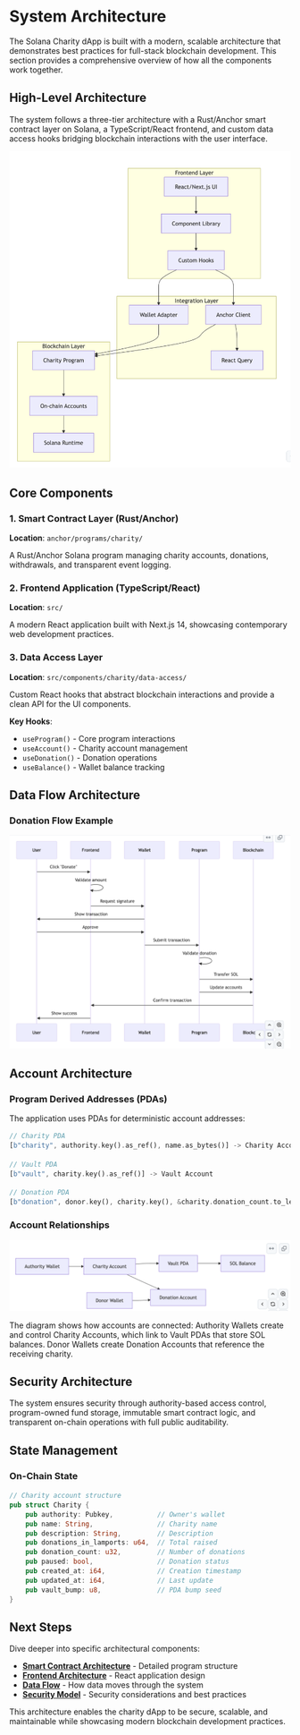# System Architecture

The Solana Charity dApp is built with a modern, scalable architecture that demonstrates best practices for full-stack blockchain development. This section provides a comprehensive overview of how all the components work together.

## High-Level Architecture

The system follows a three-tier architecture with a Rust/Anchor smart contract layer on Solana, a TypeScript/React frontend, and custom data access hooks bridging blockchain interactions with the user interface.

![High-Level Architecture](../assets/high-level-architecture.png)

## Core Components

### 1. Smart Contract Layer (Rust/Anchor)

**Location**: `anchor/programs/charity/`

A Rust/Anchor Solana program managing charity accounts, donations, withdrawals, and transparent event logging.

### 2. Frontend Application (TypeScript/React)

**Location**: `src/`

A modern React application built with Next.js 14, showcasing contemporary web development practices.

### 3. Data Access Layer

**Location**: `src/components/charity/data-access/`

Custom React hooks that abstract blockchain interactions and provide a clean API for the UI components.

**Key Hooks**:
- `useProgram()` - Core program interactions
- `useAccount()` - Charity account management
- `useDonation()` - Donation operations
- `useBalance()` - Wallet balance tracking

## Data Flow Architecture

### Donation Flow Example

![Donation Flow](../assets/donation-flow.png)

## Account Architecture

### Program Derived Addresses (PDAs)

The application uses PDAs for deterministic account addresses:

```rust
// Charity PDA
[b"charity", authority.key().as_ref(), name.as_bytes()] -> Charity Account

// Vault PDA
[b"vault", charity.key().as_ref()] -> Vault Account

// Donation PDA
[b"donation", donor.key(), charity.key(), &charity.donation_count.to_le_bytes()] -> Donation Record
```

### Account Relationships

![Account Relationships Diagram](../assets/account-relationships.png)

The diagram shows how accounts are connected: Authority Wallets create and control Charity Accounts, which link to Vault PDAs that store SOL balances. Donor Wallets create Donation Accounts that reference the receiving charity.

## Security Architecture

The system ensures security through authority-based access control, program-owned fund storage, immutable smart contract logic, and transparent on-chain operations with full public auditability.

## State Management

### On-Chain State

```rust
// Charity account structure
pub struct Charity {
    pub authority: Pubkey,           // Owner's wallet
    pub name: String,                // Charity name
    pub description: String,         // Description
    pub donations_in_lamports: u64,  // Total raised
    pub donation_count: u32,         // Number of donations
    pub paused: bool,                // Donation status
    pub created_at: i64,             // Creation timestamp
    pub updated_at: i64,             // Last update
    pub vault_bump: u8,              // PDA bump seed
}
```

## Next Steps

Dive deeper into specific architectural components:

- **[Smart Contract Architecture](smart-contract.md)** - Detailed program structure
- **[Frontend Architecture](frontend.md)** - React application design
- **[Data Flow](data-flow.md)** - How data moves through the system
- **[Security Model](security.md)** - Security considerations and best practices

This architecture enables the charity dApp to be secure, scalable, and maintainable while showcasing modern blockchain development practices.
